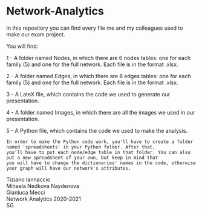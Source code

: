 # Network-Analytics
In this repository you can find every file me and my colleagues used to make our exam project.


You will find:

1 - A folder named Nodes, in which there are 6 nodes tables: one for each family (5) and one for the full network. Each file is in the format .xlsx. 

2 - A folder named Edges, in which there are 6 edges tables: one for each family (5) and one for the full network. Each file is in the format .xlsx.

3 - A LateX file, which contains the code we used to generate our presentation. 

4 - A folder named Images, in which there are all the images we used in our presentation.

5 - A Python file, which contains the code we used to make the analysis.

    In order to make the Python code work, you'll have to create a folder named 'spreadsheets' in your Python folder. After that, 
    you'll have to put each node/edge table in that folder. You can also put a new spreadsheet of your own, but keep in mind that 
    you will have to change the dictionaries' names in the code, otherwise your graph will have our network's attributes.



Tiziano Iannaccio  
Mihaela Nedkova Naydenova  
Gianluca Mecci  
Network Analytics 2020-2021  
SG
